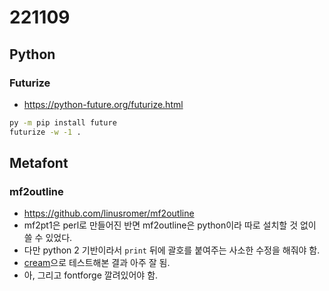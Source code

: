 # 221109
## Python
### Futurize
- https://python-future.org/futurize.html
```sh
py -m pip install future
futurize -w -1 .
```

## Metafont
### mf2outline
- https://github.com/linusromer/mf2outline
- mf2pt1은 perl로 만들어진 반면 mf2outline은 python이라 따로 설치할 것 없이 쓸 수 있었다.
- 다만 python 2 기반이라서 `print` 뒤에 괄호를 붙여주는 사소한 수정을 해줘야 함.
- [cream](https://github.com/no-defun-allowed/absolutely-not-cream)으로 테스트해본 결과 아주 잘 됨.
- 아, 그리고 fontforge 깔려있어야 함.
